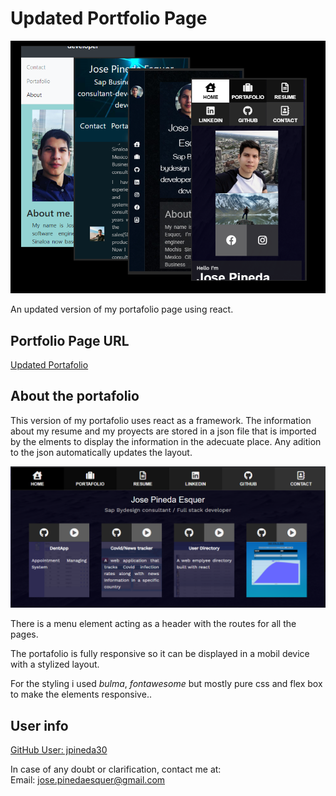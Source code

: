 # Updated Portfolio Page

<img src="./img/portafolios.png"/>

An updated version of my portafolio page using react.

## Portfolio Page URL

[Updated Portafolio](https://jpineda30.github.io/react-portafolio/)

## About the portafolio

This version of my portafolio uses react as a framework. The information about my resume and my proyects are stored in a json file that is imported by the elments to display the information in the adecuate place. Any adition to the json automatically updates the layout.

<img src="./img/preview.bmp"/>

There is a menu element acting as a header with the routes for all the pages.

The portafolio is fully responsive so it can be displayed in a mobil device with a stylized layout.

For the styling i used _bulma_, _fontawesome_ but mostly pure css and flex box to make the elements responsive..

## User info

[GitHub User: jpineda30](https://github.com/jpineda30)

In case of any doubt or clarification, contact me at:  
Email: jose.pinedaesquer@gmail.com
